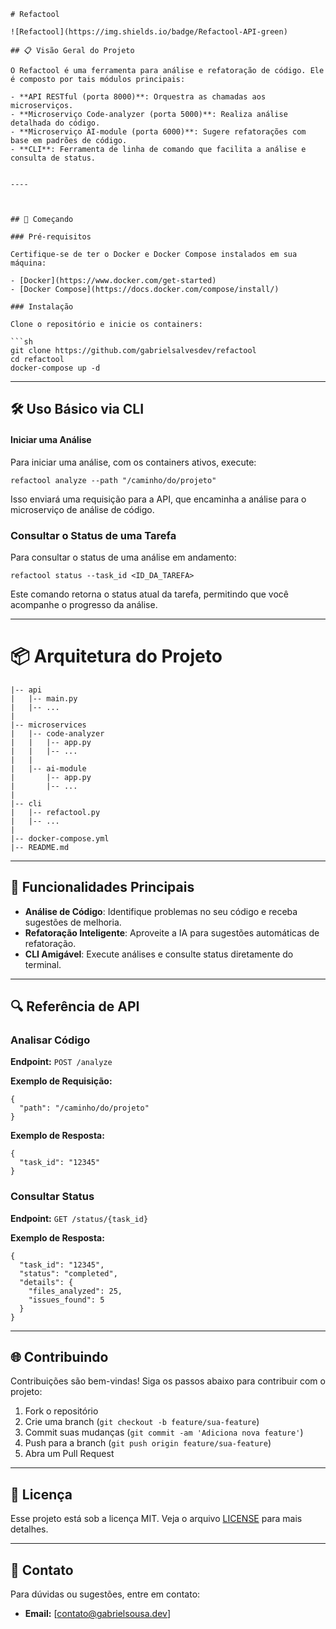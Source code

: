 ```
# Refactool

![Refactool](https://img.shields.io/badge/Refactool-API-green)

## 📋 Visão Geral do Projeto

O Refactool é uma ferramenta para análise e refatoração de código. Ele é composto por tais módulos principais:

- **API RESTful (porta 8000)**: Orquestra as chamadas aos microserviços.
- **Microserviço Code-analyzer (porta 5000)**: Realiza análise detalhada do código.
- **Microserviço AI-module (porta 6000)**: Sugere refatorações com base em padrões de código.
- **CLI**: Ferramenta de linha de comando que facilita a análise e consulta de status.


----



## 🚀 Começando

### Pré-requisitos

Certifique-se de ter o Docker e Docker Compose instalados em sua máquina:

- [Docker](https://www.docker.com/get-started)
- [Docker Compose](https://docs.docker.com/compose/install/)

### Instalação

Clone o repositório e inicie os containers:

```sh
git clone https://github.com/gabrielsalvesdev/refactool
cd refactool
docker-compose up -d

```

----------


## 🛠️ Uso Básico via CLI

#### Iniciar uma Análise

Para iniciar uma análise, com os containers ativos, execute:

```
refactool analyze --path "/caminho/do/projeto"
```

Isso enviará uma requisição para a API, que encaminha a análise para o microserviço de análise de código.

### Consultar o Status de uma Tarefa

Para consultar o status de uma análise em andamento:


```
refactool status --task_id <ID_DA_TAREFA>
```

Este comando retorna o status atual da tarefa, permitindo que você acompanhe o progresso da análise.

----------



# 📦 Arquitetura do Projeto


```
|-- api
|   |-- main.py
|   |-- ...
|
|-- microservices
|   |-- code-analyzer
|   |   |-- app.py
|   |   |-- ...
|   |
|   |-- ai-module
|       |-- app.py
|       |-- ...
|
|-- cli
|   |-- refactool.py
|   |-- ...
|
|-- docker-compose.yml
|-- README.md

```

----------

## 🌟 Funcionalidades Principais

-   **Análise de Código**: Identifique problemas no seu código e receba sugestões de melhoria.
-   **Refatoração Inteligente**: Aproveite a IA para sugestões automáticas de refatoração.
-   **CLI Amigável**: Execute análises e consulte status diretamente do terminal.

----------

## 🔍 Referência de API

### Analisar Código

**Endpoint:**  `POST /analyze`

**Exemplo de Requisição:**

```
{
  "path": "/caminho/do/projeto"
}
```

**Exemplo de Resposta:**

```
{
  "task_id": "12345"
}
```

### Consultar Status

**Endpoint:**  `GET /status/{task_id}`

**Exemplo de Resposta:**

```
{
  "task_id": "12345",
  "status": "completed",
  "details": {
    "files_analyzed": 25,
    "issues_found": 5
  }
}
```

----------

## 🌐 Contribuindo

Contribuições são bem-vindas! Siga os passos abaixo para contribuir com o projeto:

1.  Fork o repositório
2.  Crie uma branch (`git checkout -b feature/sua-feature`)
3.  Commit suas mudanças (`git commit -am 'Adiciona nova feature'`)
4.  Push para a branch (`git push origin feature/sua-feature`)
5.  Abra um Pull Request

----------

## 📄 Licença

Esse projeto está sob a licença MIT. Veja o arquivo  [LICENSE](https://github.com/gabrielsalvesdev/refactool/blob/main/LICENSE)  para mais detalhes.

----------

## 💬 Contato

Para dúvidas ou sugestões, entre em contato:

-   **Email:**  [[contato@gabrielsousa.dev](mailto:contato@gabrielsousa.dev)]